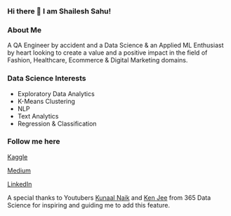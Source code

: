 ### Hi there 👋 I am Shailesh Sahu!

<!--
**shailesh2692/shailesh2692** is a ✨ _special_ ✨ repository because its `README.md` (this file) appears on your GitHub profile.

Here are some ideas to get you started:

- 🔭 I’m currently working on ...
- 🌱 I’m currently learning ...
- 👯 I’m looking to collaborate on ...
- 🤔 I’m looking for help with ...
- 💬 Ask me about ...
- 📫 How to reach me: ...
- 😄 Pronouns: ...
- ⚡ Fun fact: ...
-->

### About Me
A QA Engineer by accident and a Data Science & an Applied ML Enthusiast by heart looking to create a value and a positive impact in the field of Fashion, Healthcare, Ecommerce & Digital Marketing domains.

### Data Science Interests
- Exploratory Data Analytics
- K-Means Clustering
- NLP
- Text Analytics
- Regression & Classification

### Follow me here
[Kaggle](https://www.kaggle.com/shailesh2692)

[Medium](https://medium.com/@sahu2shailesh)     

[LinkedIn](https://www.linkedin.com/in/shailesh-sahu-15044612b/)


A special thanks to Youtubers [Kunaal Naik](https://github.com/KunaalNaik) and [Ken Jee](https://github.com/PlayingNumbers) from 365 Data Science for inspiring and guiding me to add this feature.
